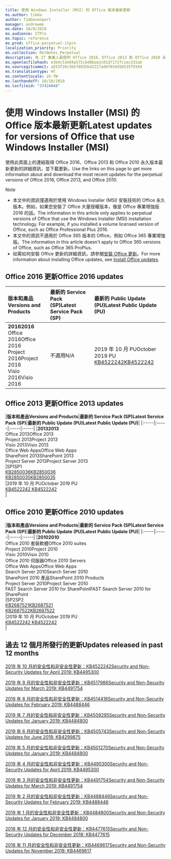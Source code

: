 ```yaml
---
title: 使用 Windows Installer (MSI) 的 Office 版本最新更新
ms.author: timda
author: TimDavenport
manager: andrewmo
ms.date: 10/9/2019
ms.audience: ITPro
ms.topic: reference
ms.prod: office-perpetual-itpro
localization_priority: Priority
ms.collection: RelNotes_Perpetual
description: 為 IT 專業人員提供 Office 2016、Office 2013 和 Office 2010 永久版本的最新更新資訊連結
ms.openlocfilehash: e3b4c53e69a575cbd8bae2c01d7172fc1ec331ab
ms.sourcegitcommit: a553f26c5b5f8035bd2217ad6f03dd56535f9349
ms.translationtype: HT
ms.contentlocale: zh-TW
ms.lasthandoff: 10/18/2019
ms.locfileid: "37424048"
---
```

# <a name="latest-updates-for-versions-of-office-that-use-windows-installer-msi"></a><span data-ttu-id="d3037-103">使用 Windows Installer (MSI) 的 Office 版本最新更新</span><span class="sxs-lookup"><span data-stu-id="d3037-103">Latest updates for versions of Office that use Windows Installer (MSI)</span></span>

<span data-ttu-id="d3037-104">使用此頁面上的連結取得 Office 2016、Office 2013 和 Office 2010 永久版本最新更新的詳細資訊，並下載更新。</span><span class="sxs-lookup"><span data-stu-id="d3037-104">Use the links on this page to get more information about and download the most recent updates for the perpetual versions of Office 2016, Office 2013, and Office 2010.</span></span>
  
 
> [!NOTE]
> - <span data-ttu-id="d3037-p101">本文中的資訊僅適用於使用 Windows Installer (MSI) 安裝技術的 Office 永久版本。例如，如果您安裝了 Office 大量授權版本，像是 Office 專業增強版 2016 的話。</span><span class="sxs-lookup"><span data-stu-id="d3037-p101">The information in this article only applies to perpetual versions of Office that use the Windows Installer (MSI) installation technology. For example, if you installed a volume licensed version of Office, such as Office Professional Plus 2016.</span></span>
> - <span data-ttu-id="d3037-107">本文中的資訊不適用於 Office 365 版本的 Office，例如 Office 365 專業增強版。</span><span class="sxs-lookup"><span data-stu-id="d3037-107">The information in this article doesn't apply to Office 365 versions of Office, such as Office 365 ProPlus.</span></span>
> - <span data-ttu-id="d3037-108">如需如何安裝 Office 更新的詳細資訊，請參閱[安裝 Office 更新](https://support.office.com/article/2ab296f3-7f03-43a2-8e50-46de917611c5)。</span><span class="sxs-lookup"><span data-stu-id="d3037-108">For more information about installing Office updates, see [Install Office updates](https://support.office.com/article/2ab296f3-7f03-43a2-8e50-46de917611c5).</span></span> 


## <a name="office-2016-updates"></a><span data-ttu-id="d3037-109">Office 2016 更新</span><span class="sxs-lookup"><span data-stu-id="d3037-109">Office 2016 updates</span></span>

|<span data-ttu-id="d3037-110">**版本和產品**</span><span class="sxs-lookup"><span data-stu-id="d3037-110">**Versions and Products**</span></span>|<span data-ttu-id="d3037-111">**最新的 Service Pack (SP)**</span><span class="sxs-lookup"><span data-stu-id="d3037-111">**Latest Service Pack (SP)**</span></span>|<span data-ttu-id="d3037-112">**最新的 Public Update (PU)**</span><span class="sxs-lookup"><span data-stu-id="d3037-112">**Latest Public Update (PU)**</span></span>|
|:-----|:-----|:-----|
|<span data-ttu-id="d3037-113">**2016**</span><span class="sxs-lookup"><span data-stu-id="d3037-113">**2016**</span></span> <br/> <span data-ttu-id="d3037-114">Office 2016</span><span class="sxs-lookup"><span data-stu-id="d3037-114">Office 2016</span></span>  <br/> <span data-ttu-id="d3037-115">Project 2016</span><span class="sxs-lookup"><span data-stu-id="d3037-115">Project 2016</span></span>  <br/> <span data-ttu-id="d3037-116">Visio 2016</span><span class="sxs-lookup"><span data-stu-id="d3037-116">Visio 2016</span></span>  <br/> |<span data-ttu-id="d3037-117">不適用</span><span class="sxs-lookup"><span data-stu-id="d3037-117">N/A</span></span>  <br/> |<span data-ttu-id="d3037-118">2019 年 10 月 PU</span><span class="sxs-lookup"><span data-stu-id="d3037-118">October 2019 PU</span></span>  <br/> [<span data-ttu-id="d3037-119">KB4522242</span><span class="sxs-lookup"><span data-stu-id="d3037-119">KB4522242</span></span>](https://support.microsoft.com/help/4522242) <br/> |
   
## <a name="office-2013-updates"></a><span data-ttu-id="d3037-120">Office 2013 更新</span><span class="sxs-lookup"><span data-stu-id="d3037-120">Office 2013 updates</span></span>

|<span data-ttu-id="d3037-121">**版本和產品**</span><span class="sxs-lookup"><span data-stu-id="d3037-121">**Versions and Products**</span></span>|<span data-ttu-id="d3037-122">**最新的 Service Pack (SP)**</span><span class="sxs-lookup"><span data-stu-id="d3037-122">**Latest Service Pack (SP)**</span></span>|<span data-ttu-id="d3037-123">**最新的 Public Update (PU)**</span><span class="sxs-lookup"><span data-stu-id="d3037-123">**Latest Public Update (PU)**</span></span>|
|:-----|:-----|:-----|:-----|
|<span data-ttu-id="d3037-124">**2013**</span><span class="sxs-lookup"><span data-stu-id="d3037-124">**2013**</span></span> <br/> <span data-ttu-id="d3037-125">Office 2013</span><span class="sxs-lookup"><span data-stu-id="d3037-125">Office 2013</span></span>  <br/> <span data-ttu-id="d3037-126">Project 2013</span><span class="sxs-lookup"><span data-stu-id="d3037-126">Project 2013</span></span>  <br/> <span data-ttu-id="d3037-127">Visio 2013</span><span class="sxs-lookup"><span data-stu-id="d3037-127">Visio 2013</span></span>  <br/> <span data-ttu-id="d3037-128">Office Web Apps</span><span class="sxs-lookup"><span data-stu-id="d3037-128">Office Web Apps</span></span>  <br/> <span data-ttu-id="d3037-129">SharePoint 2013</span><span class="sxs-lookup"><span data-stu-id="d3037-129">SharePoint 2013</span></span>  <br/> <span data-ttu-id="d3037-130">Project Server 2013</span><span class="sxs-lookup"><span data-stu-id="d3037-130">Project Server 2013</span></span>  <br/> |<span data-ttu-id="d3037-131">SP1</span><span class="sxs-lookup"><span data-stu-id="d3037-131">SP1</span></span> <br/> [<span data-ttu-id="d3037-132">KB2850036</span><span class="sxs-lookup"><span data-stu-id="d3037-132">KB2850036</span></span>](https://support.microsoft.com/kb/2850036) <br/>[<span data-ttu-id="d3037-133">KB2850035</span><span class="sxs-lookup"><span data-stu-id="d3037-133">KB2850035</span></span>](https://support.microsoft.com/kb/2850035) <br/> |<span data-ttu-id="d3037-134">2019 年 10 月 PU</span><span class="sxs-lookup"><span data-stu-id="d3037-134">October 2019 PU</span></span>  <br/> [<span data-ttu-id="d3037-135">KB4522242 </span><span class="sxs-lookup"><span data-stu-id="d3037-135">KB4522242 </span></span>](https://support.microsoft.com/help/4522242 ) <br/> |
   
## <a name="office-2010-updates"></a><span data-ttu-id="d3037-136">Office 2010 更新</span><span class="sxs-lookup"><span data-stu-id="d3037-136">Office 2010 updates</span></span>

|<span data-ttu-id="d3037-137">**版本和產品**</span><span class="sxs-lookup"><span data-stu-id="d3037-137">**Versions and Products**</span></span>|<span data-ttu-id="d3037-138">**最新的 Service Pack (SP)**</span><span class="sxs-lookup"><span data-stu-id="d3037-138">**Latest Service Pack (SP)**</span></span>|<span data-ttu-id="d3037-139">**最新的 Public Update (PU)**</span><span class="sxs-lookup"><span data-stu-id="d3037-139">**Latest Public Update (PU)**</span></span>|
|:-----|:-----|:-----|:-----|
|<span data-ttu-id="d3037-140">**2010**</span><span class="sxs-lookup"><span data-stu-id="d3037-140">**2010**</span></span> <br/> <span data-ttu-id="d3037-141">Office 2010 套裝軟體</span><span class="sxs-lookup"><span data-stu-id="d3037-141">Office 2010 suites</span></span>  <br/> <span data-ttu-id="d3037-142">Project 2010</span><span class="sxs-lookup"><span data-stu-id="d3037-142">Project 2010</span></span>  <br/> <span data-ttu-id="d3037-143">Visio 2010</span><span class="sxs-lookup"><span data-stu-id="d3037-143">Visio 2010</span></span>  <br/> <span data-ttu-id="d3037-144">Office 2010 伺服器</span><span class="sxs-lookup"><span data-stu-id="d3037-144">Office 2010 Servers</span></span>  <br/> <span data-ttu-id="d3037-145">Office Web Apps</span><span class="sxs-lookup"><span data-stu-id="d3037-145">Office Web Apps</span></span>  <br/> <span data-ttu-id="d3037-146">Search Server 2010</span><span class="sxs-lookup"><span data-stu-id="d3037-146">Search Server 2010</span></span>  <br/> <span data-ttu-id="d3037-147">SharePoint 2010 產品</span><span class="sxs-lookup"><span data-stu-id="d3037-147">SharePoint 2010 Products</span></span>  <br/> <span data-ttu-id="d3037-148">Project Server 2010</span><span class="sxs-lookup"><span data-stu-id="d3037-148">Project Server 2010</span></span>  <br/> <span data-ttu-id="d3037-149">FAST Search Server 2010 for SharePoint</span><span class="sxs-lookup"><span data-stu-id="d3037-149">FAST Search Server 2010 for SharePoint</span></span>  <br/> |<span data-ttu-id="d3037-150">SP2</span><span class="sxs-lookup"><span data-stu-id="d3037-150">SP2</span></span> <br/>[<span data-ttu-id="d3037-151">KB2687521</span><span class="sxs-lookup"><span data-stu-id="d3037-151">KB2687521</span></span>](https://support.microsoft.com/kb/2687521) <br/> [<span data-ttu-id="d3037-152">KB2687522</span><span class="sxs-lookup"><span data-stu-id="d3037-152">KB2687522</span></span>](https://support.microsoft.com/kb/2687522) <br/> |<span data-ttu-id="d3037-153">2019 年 10 月 PU</span><span class="sxs-lookup"><span data-stu-id="d3037-153">October 2019 PU</span></span>  <br/> [<span data-ttu-id="d3037-154">KB4522242 </span><span class="sxs-lookup"><span data-stu-id="d3037-154">KB4522242 </span></span>](https://support.microsoft.com/help/4522242 ) <br/>|
   

   
## <a name="updates-released-in-past-12-months"></a><span data-ttu-id="d3037-155">過去 12 個月所發行的更新</span><span class="sxs-lookup"><span data-stu-id="d3037-155">Updates released in past 12 months</span></span>

[<span data-ttu-id="d3037-156">2019 年 10 月的安全性和非安全性更新：KB4522242</span><span class="sxs-lookup"><span data-stu-id="d3037-156">Security and Non-Security Updates for April 2019: KB4495300</span></span>](https://support.microsoft.com/help/4522242)

[<span data-ttu-id="d3037-157">2019 年 9 月的安全性和非安全性更新：KB4517986</span><span class="sxs-lookup"><span data-stu-id="d3037-157">Security and Non-Security Updates for March 2019: KB4491754</span></span>](https://support.microsoft.com/help/4517986 )

[<span data-ttu-id="d3037-158">2019 年 8 月的安全性和非安全性更新：KB4514418</span><span class="sxs-lookup"><span data-stu-id="d3037-158">Security and Non-Security Updates for February 2019: KB4488446</span></span>](https://support.microsoft.com/help/4514418)

[<span data-ttu-id="d3037-159">2019 年 7 月的安全性和非安全性更新：KB4509295</span><span class="sxs-lookup"><span data-stu-id="d3037-159">Security and Non-Security Updates for January 2019: KB4484800</span></span>](https://support.microsoft.com/help/4509295)

[<span data-ttu-id="d3037-160">2019 年 6 月的安全性和非安全性更新：KB4505743</span><span class="sxs-lookup"><span data-stu-id="d3037-160">Security and Non-Security Updates for June 2018: KB4299875</span></span>](https://support.microsoft.com/help/4505743)

[<span data-ttu-id="d3037-161">2019 年 5 月的安全性和非安全性更新：KB4501270</span><span class="sxs-lookup"><span data-stu-id="d3037-161">Security and Non-Security Updates for January 2019: KB4484800</span></span>](https://support.microsoft.com/zh-TW/help/4501270)

[<span data-ttu-id="d3037-162">2019 年 4 月的安全性和非安全性更新：KB4495300</span><span class="sxs-lookup"><span data-stu-id="d3037-162">Security and Non-Security Updates for April 2019: KB4495300</span></span>](https://support.microsoft.com/zh-TW/help/4495300)

[<span data-ttu-id="d3037-163">2019 年 3 月的安全性和非安全性更新：KB4491754</span><span class="sxs-lookup"><span data-stu-id="d3037-163">Security and Non-Security Updates for March 2019: KB4491754</span></span>](https://support.microsoft.com/zh-TW/help/4491754) 

[<span data-ttu-id="d3037-164">2019 年 2 月的安全性和非安全性更新：KB4488446</span><span class="sxs-lookup"><span data-stu-id="d3037-164">Security and Non-Security Updates for February 2019: KB4488446</span></span>](https://support.microsoft.com/help/4488446)

[<span data-ttu-id="d3037-165">2019 年 1 月的安全性和非安全性更新：KB4484800</span><span class="sxs-lookup"><span data-stu-id="d3037-165">Security and Non-Security Updates for January 2019: KB4484800</span></span>](https://support.microsoft.com/help/4484800)

[<span data-ttu-id="d3037-166">2018 年 12 月的安全性和非安全性更新：KB4477615</span><span class="sxs-lookup"><span data-stu-id="d3037-166">Security and Non-Security Updates for December 2018: KB4477615</span></span>](https://support.microsoft.com/help/4477615)

[<span data-ttu-id="d3037-167">2018 年 11 月的安全性和非安全性更新：KB4469617</span><span class="sxs-lookup"><span data-stu-id="d3037-167">Security and Non-Security Updates for November 2018: KB4469617</span></span>](https://support.microsoft.com/help/4469617)



 

   

   

  


  
 
  
 
  

  
   
  
